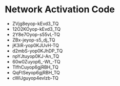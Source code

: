 # Network Activation Code
* ZVjg8eyop-kEvd3_TQ
* 12O2KOyop-kEvd3_TQ
* 2Y8e7Oyop-s55vL-TQ
* ZBx-jeyop-s5_dj_TQ
* jK3iR-yop0KJUvH-TQ
* d2mbS-yop0KJhDP_TQ
* npYJtuyop0KJ-An_TQ
* 60w0Zuyop6_-Wt_-TQ
* TlfhCuyop6gjRBH_TQ
* QqFtSeyop6gjRBH_TQ
* cWlJguyop4evlzb-TQ